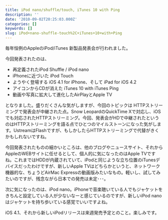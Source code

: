 ```yaml
---
title: iPod nano/shuffle/touch, iTunes 10 with Ping
description: ''
date: '2010-09-02T20:25:03.000Z'
categories: []
keywords: []
slug: iPod+nano-shuffle-touch%2C+iTunes+10+with+Ping
---
```

毎年恒例のAppleのiPod/iTunes 新製品発表会が行われました。

今回発表されたのは、

*   再定義されたiPod Shuffle / iPod nano
*   iPhoneに近づいた iPod Touch
*   ようやく登場する iOS 4.1 for iPhone、そして iPad for iOS 4.2
*   アイコンからCDが消えた iTunes 10 with iTunes Ping
*   動画や写真に拡大して進化したAirPlayとApple TV

となりました。盛りだくさんな気がしますが、今回のトピックは HTTPストリーミングで発表会が中継された点。Snow LeopardのQuickTime Xで対応し、iOSでも対応されたHTTPストリーミング。今回、発表会がHDで中継されたというのはHTTPストリーミングを語る点でひとつのマイルストーンになった気がします。UstreamはFlashですが、もしかしたらHTTPストリーミングで代替がきくかもしれないですね。

今回発表されたものの細かいところは、他のブログやニュースサイト、それからAppleのWEBサイトに任せるとして、個人的に気になったのはApple TVですね。これまではHDDが内蔵されていて、iPodと同じような立ち位置のiTunesデバイスだったわけですが、新しいApple TVはどちらかというと、ネットワーク機器的な、ちょうどAirMac Expressの動画版みたいなもの。軽いし、試してみたいのですが、残念ながら日本での発売は未定･･･。

次に気になったのは、iPod nano。iPhoneで音楽聴いている人でもジャケットをきちんと設定している人が少ないなーと感じているのですが、新しいiPod nanoはジャケットを持ち歩いている感覚でいいですよね。

iOS 4.1、それから新しいiPodリリースは来週発売予定とのこと。楽しみです。